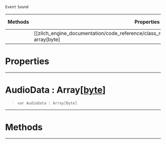  `Event` `Sound`



|Methods|Properties|Base Classes|Derived Classes|
|---|---|---|---|
| |[[zilch_engine_documentation/code_reference/class_reference/audiobytedataevent/#audiodata-array[byte] | AudioData]]|[event](event.md)| |


 #  Properties


---  
 #  AudioData : Array[[byte](../nada_base_types/byte.md)]

> 
> ```TS:Nada
> var AudioData : Array[Byte]


---  
 #  Methods


---  
 

 